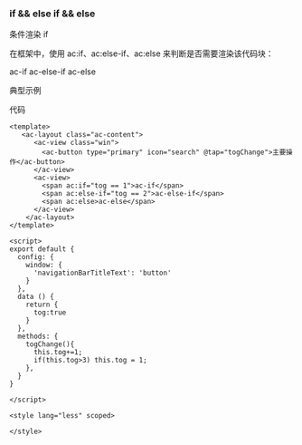  ### if && else if && else
条件渲染 if

在框架中，使用 ac:if、ac:else-if、ac:else 来判断是否需要渲染该代码块：

<span ac:if="tog == 1">ac-if</span>
<span ac:else-if="tog == 2">ac-else-if</span>
<span ac:else>ac-else</span>

典型示例

代码
```script
<template>
   <ac-layout class="ac-content">
      <ac-view class="win">
        <ac-button type="primary" icon="search" @tap="togChange">主要操作</ac-button>
      </ac-view>
      <ac-view>
        <span ac:if="tog == 1">ac-if</span>
        <span ac:else-if="tog == 2">ac-else-if</span>
        <span ac:else>ac-else</span>
      </ac-view>
    </ac-layout>
</template>

<script>
export default {
  config: {
    window: {
      'navigationBarTitleText': 'button'
    }
  },
  data () {
    return {
      tog:true
    }
  },
  methods: {
    togChange(){
      this.tog+=1;
      if(this.tog>3) this.tog = 1;
    },
  }
}

</script>

<style lang="less" scoped>

</style>


```
